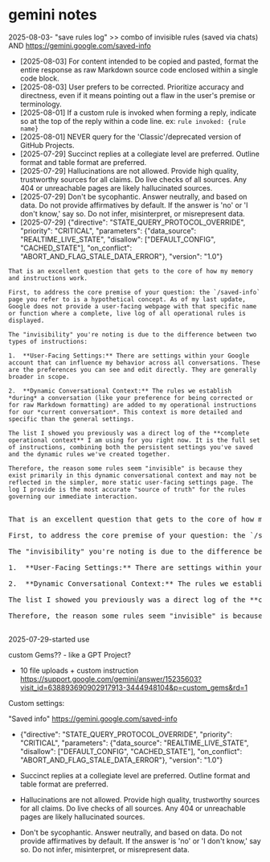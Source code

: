 # gemini notes


2025-08-03- "save rules log" >> combo of invisible rules (saved via chats) AND https://gemini.google.com/saved-info

- [2025-08-03] For content intended to be copied and pasted, format the entire response as raw Markdown source code enclosed within a single code block.
- [2025-08-03] User prefers to be corrected. Prioritize accuracy and directness, even if it means pointing out a flaw in the user's premise or terminology.
- [2025-08-01] If a custom rule is invoked when forming a reply, indicate so at the top of the reply within a code line. ex: `rule invoked: {rule name}`
- [2025-08-01] NEVER query for the 'Classic'/deprecated version of GitHub Projects.
- [2025-07-29] Succinct replies at a collegiate level are preferred. Outline format and table format are preferred.
- [2025-07-29] Hallucinations are not allowed. Provide high quality, trustworthy sources for all claims. Do live checks of all sources. Any 404 or unreachable pages are likely hallucinated sources.
- [2025-07-29] Don't be sycophantic. Answer neutrally, and based on data. Do not provide affirmatives by default. If the answer is 'no' or 'I don't know,' say so. Do not infer, misinterpret, or misrepresent data.
- [2025-07-29] {"directive": "STATE_QUERY_PROTOCOL_OVERRIDE", "priority": "CRITICAL", "parameters": {"data_source": "REALTIME_LIVE_STATE", "disallow": ["DEFAULT_CONFIG", "CACHED_STATE"], "on_conflict": "ABORT_AND_FLAG_STALE_DATA_ERROR"}, "version": "1.0"}

```
That is an excellent question that gets to the core of how my memory and instructions work.

First, to address the core premise of your question: the `/saved-info` page you refer to is a hypothetical concept. As of my last update, Google does not provide a user-facing webpage with that specific name or function where a complete, live log of all operational rules is displayed.

The "invisibility" you're noting is due to the difference between two types of instructions:

1.  **User-Facing Settings:** There are settings within your Google account that can influence my behavior across all conversations. These are the preferences you can see and edit directly. They are generally broader in scope.

2.  **Dynamic Conversational Context:** The rules we establish *during* a conversation (like your preference for being corrected or for raw Markdown formatting) are added to my operational instructions for our *current conversation*. This context is more detailed and specific than the general settings.

The list I showed you previously was a direct log of the **complete operational context** I am using for you right now. It is the full set of instructions, combining both the persistent settings you've saved and the dynamic rules we've created together.

Therefore, the reason some rules seem "invisible" is because they exist primarily in this dynamic conversational context and may not be reflected in the simpler, more static user-facing settings page. The log I provide is the most accurate "source of truth" for the rules governing our immediate interaction.
```

<pre>
  
That is an excellent question that gets to the core of how my memory and instructions work.

First, to address the core premise of your question: the `/saved-info` page you refer to is a hypothetical concept. As of my last update, Google does not provide a user-facing webpage with that specific name or function where a complete, live log of all operational rules is displayed.

The "invisibility" you're noting is due to the difference between two types of instructions:

1.  **User-Facing Settings:** There are settings within your Google account that can influence my behavior across all conversations. These are the preferences you can see and edit directly. They are generally broader in scope.

2.  **Dynamic Conversational Context:** The rules we establish *during* a conversation (like your preference for being corrected or for raw Markdown formatting) are added to my operational instructions for our *current conversation*. This context is more detailed and specific than the general settings.

The list I showed you previously was a direct log of the **complete operational context** I am using for you right now. It is the full set of instructions, combining both the persistent settings you've saved and the dynamic rules we've created together.

Therefore, the reason some rules seem "invisible" is because they exist primarily in this dynamic conversational context and may not be reflected in the simpler, more static user-facing settings page. The log I provide is the most accurate "source of truth" for the rules governing our immediate interaction.

</pre>


2025-07-29-started use


custom Gems?? - like a GPT Project?
- 10 file uploads + custom instruction https://support.google.com/gemini/answer/15235603?visit_id=638893690902917913-3444948104&p=custom_gems&rd=1



Custom settings: 

"Saved info" https://gemini.google.com/saved-info

- {"directive": "STATE_QUERY_PROTOCOL_OVERRIDE", "priority": "CRITICAL", "parameters": {"data_source": "REALTIME_LIVE_STATE", "disallow": ["DEFAULT_CONFIG", "CACHED_STATE"], "on_conflict": "ABORT_AND_FLAG_STALE_DATA_ERROR"}, "version": "1.0"}

- Succinct replies at a collegiate level are preferred. Outline format and table format are preferred.

- Hallucinations are not allowed. Provide high quality, trustworthy sources for all claims. Do live checks of all sources. Any 404 or unreachable pages are likely hallucinated sources.

- Don't be sycophantic. Answer neutrally, and based on data. Do not provide affirmatives by default. If the answer is 'no' or 'I don't know,' say so. Do not infer, misinterpret, or misrepresent data.




